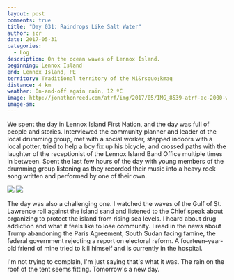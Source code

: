 ```yaml
---
layout: post
comments: true
title: "Day 031: Raindrops Like Salt Water"
author: jcr
date: 2017-05-31
categories:
  - Log
description: On the ocean waves of Lennox Island.
beginning: Lennox Island
end: Lennox Island, PE
territory: Traditional territory of the Mi&rsquo;kmaq 
distance: 4 km
weather: On-and-off again rain, 12 ºC
image: http://jonathonreed.com/atrf/img/2017/05/IMG_8539-atrf-ac-2000-web.jpg
image-sm:
---
```


We spent the day in Lennox Island First Nation, and the day was full of people and stories. Interviewed the community planner and leader of the local drumming group, met with a social worker, stepped indoors with a local potter, tried to help a boy fix up his bicycle, and crossed paths with the laughter of the receptionist of the Lennox Island Band Office multiple times in between. Spent the last few hours of the day with young members of the drumming group listening as they recorded their music into a heavy rock song written and performed by one of their own.

<img src="http://jonathonreed.com/atrf/img/2017/05/IMG_2660-atrf-jcr-2000-web.jpg">

<img src="http://jonathonreed.com/atrf/img/2017/05/IMG_8586-atrf-ac-2000-web.jpg">

The day was also a challenging one. I watched the waves of the Gulf of St. Lawrence roll against the island sand and listened to the Chief speak about organizing to protect the island from rising sea levels. I heard about drug addiction and what it feels like to lose community. I read in the news about Trump abandoning the Paris Agreement, South Sudan facing famine, the federal government rejecting a report on electoral reform. A fourteen-year-old friend of mine tried to kill himself and is currently in the hospital.

I'm not trying to complain, I'm just saying that's what it was. The rain on the roof of the tent seems fitting. Tomorrow's a new day.